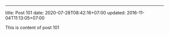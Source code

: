 ---
title: Post 101
date: 2020-07-28T08:42:16+07:00
updated: 2016-11-04T11:13:05+07:00

This is content of post 101